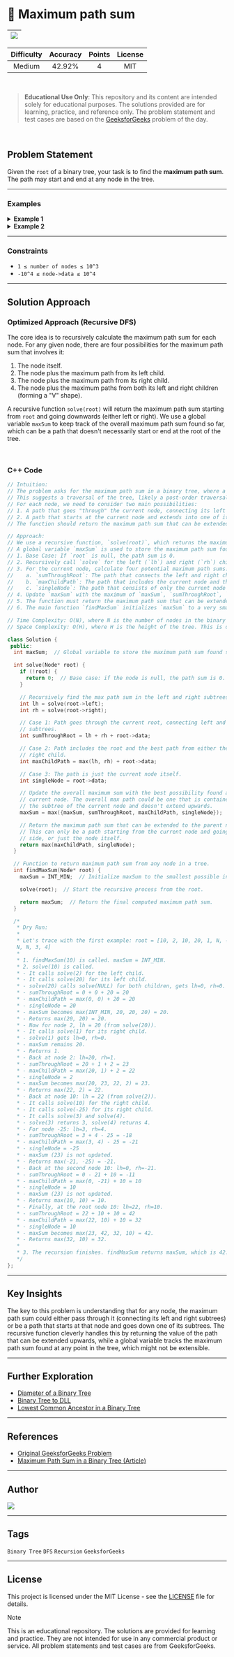 # 🌳 Maximum path sum

| <a href="https://www.geeksforgeeks.org/problems/maximum-path-sum-from-any-node/1"><img src="https://img.shields.io/badge/GeeksforGeeks-298D46?style=for-the-badge&logo=geeksforgeeks&logoColor=white" /></a> |
| ------------------------------------------------------------------------------------------------------------------------------------------------------------------------------------------------------------ |

| **Difficulty** | **Accuracy** | **Points** | **License** |
| :------------: | :----------: | :--------: | :---------: |
|     Medium     |    42.92%    |     4      |     MIT     |

<br>

> **Educational Use Only**: This repository and its content are intended solely for educational purposes. The solutions provided are for learning, practice, and reference only. The problem statement and test cases are based on the [GeeksforGeeks](https://www.geeksforgeeks.org/) problem of the day.

<br>

## **Problem Statement**

Given the `root` of a binary tree, your task is to find the **maximum path sum**. The path may start and end at any node in the tree.

---

### **Examples**

<details>
<summary><b>Example 1</b></summary>

<br>

**Input:**

```
root = [10, 2, 10, 20, 1, null, -25, null, null, null, null, 3, 4]
```

**Output:**

```
42
```

**Explanation:**
The max path sum is `20 + 2 + 10 + 10 = 42`.

<div align="center">
    <img src="https://media.geeksforgeeks.org/wp-content/uploads/20210203120127/Screenshot20210203at120054PM.png" alt="Example 1" width="300"/>
</div>

</details>

<details>
<summary><b>Example 2</b></summary>

<br>

**Input:**

```
root = [-17, 11, 4, 20, -2, 10]
```

**Output:**

```
31
```

**Explanation:**
The max path sum is `20 + 11 = 31`.

</details>

---

### **Constraints**

- `1 ≤ number of nodes ≤ 10^3`
- `-10^4 ≤ node->data ≤ 10^4`

---

## **Solution Approach**

### **Optimized Approach (Recursive DFS)**

The core idea is to recursively calculate the maximum path sum for each node. For any given node, there are four possibilities for the maximum path sum that involves it:

1. The node itself.
2. The node plus the maximum path from its left child.
3. The node plus the maximum path from its right child.
4. The node plus the maximum paths from both its left and right children (forming a "V" shape).

A recursive function `solve(root)` will return the maximum path sum starting from `root` and going downwards (either left or right). We use a global variable `maxSum` to keep track of the overall maximum path sum found so far, which can be a path that doesn't necessarily start or end at the root of the tree.

<br>

### C++ Code

```cpp
// Intuition:
// The problem asks for the maximum path sum in a binary tree, where a path can start and end at any node.
// This suggests a traversal of the tree, likely a post-order traversal (DFS), to process children before the parent.
// For each node, we need to consider two main possibilities:
// 1. A path that goes "through" the current node, connecting its left and right subtrees.
// 2. A path that starts at the current node and extends into one of its subtrees (left or right).
// The function should return the maximum path sum that can be extended upwards to its parent, while a global or reference variable will track the overall maximum path sum found anywhere in the tree.

// Approach:
// We use a recursive function, `solve(root)`, which returns the maximum path sum starting from the `root` and extending downwards.
// A global variable `maxSum` is used to store the maximum path sum found so far across the entire tree.
// 1. Base Case: If `root` is null, the path sum is 0.
// 2. Recursively call `solve` for the left (`lh`) and right (`rh`) children.
// 3. For the current node, calculate four potential maximum path sums:
//    a. `sumThroughRoot`: The path that connects the left and right children through the current node (`lh + rh + root->data`).
//    b. `maxChildPath`: The path that includes the current node and the better of its two children's paths (`max(lh, rh) + root->data`).
//    c. `singleNode`: The path that consists of only the current node (`root->data`).
// 4. Update `maxSum` with the maximum of `maxSum`, `sumThroughRoot`, `maxChildPath`, and `singleNode`. This step is crucial because the overall maximum path might be a "V" shaped path that cannot be extended upwards.
// 5. The function must return the maximum path sum that can be extended to the parent node. This can only be a path that includes the current node and at most one of its children, or just the node itself. Therefore, we return `max(maxChildPath, singleNode)`.
// 6. The main function `findMaxSum` initializes `maxSum` to a very small number (`INT_MIN`) and kicks off the recursion.

// Time Complexity: O(N), where N is the number of nodes in the binary tree. We visit each node exactly once.
// Space Complexity: O(H), where H is the height of the tree. This is due to the recursion stack space, which in the worst case (a skewed tree) can be O(N).

class Solution {
 public:
  int maxSum;  // Global variable to store the maximum path sum found so far.

  int solve(Node* root) {
    if (!root) {
      return 0;  // Base case: if the node is null, the path sum is 0.
    }

    // Recursively find the max path sum in the left and right subtrees.
    int lh = solve(root->left);
    int rh = solve(root->right);

    // Case 1: Path goes through the current root, connecting left and right
    // subtrees.
    int sumThroughRoot = lh + rh + root->data;

    // Case 2: Path includes the root and the best path from either the left or
    // right child.
    int maxChildPath = max(lh, rh) + root->data;

    // Case 3: The path is just the current node itself.
    int singleNode = root->data;

    // Update the overall maximum sum with the best possibility found at the
    // current node. The overall max path could be one that is contained within
    // the subtree of the current node and doesn't extend upwards.
    maxSum = max({maxSum, sumThroughRoot, maxChildPath, singleNode});

    // Return the maximum path sum that can be extended to the parent node.
    // This can only be a path starting from the current node and going down one
    // side, or just the node itself.
    return max(maxChildPath, singleNode);
  }

  // Function to return maximum path sum from any node in a tree.
  int findMaxSum(Node* root) {
    maxSum = INT_MIN;  // Initialize maxSum to the smallest possible integer.

    solve(root);  // Start the recursive process from the root.

    return maxSum;  // Return the final computed maximum path sum.
  }

  /*
   * Dry Run:
   *
   * Let's trace with the first example: root = [10, 2, 10, 20, 1, N, -25, N, N,
   N, N, 3, 4]
   *
   * 1. findMaxSum(10) is called. maxSum = INT_MIN.
   * 2. solve(10) is called.
   * - It calls solve(2) for the left child.
   * - It calls solve(20) for its left child.
   * - solve(20) calls solve(NULL) for both children, gets lh=0, rh=0.
   * - sumThroughRoot = 0 + 0 + 20 = 20
   * - maxChildPath = max(0, 0) + 20 = 20
   * - singleNode = 20
   * - maxSum becomes max(INT_MIN, 20, 20, 20) = 20.
   * - Returns max(20, 20) = 20.
   * - Now for node 2, lh = 20 (from solve(20)).
   * - It calls solve(1) for its right child.
   * - solve(1) gets lh=0, rh=0.
   * - maxSum remains 20.
   * - Returns 1.
   * - Back at node 2: lh=20, rh=1.
   * - sumThroughRoot = 20 + 1 + 2 = 23
   * - maxChildPath = max(20, 1) + 2 = 22
   * - singleNode = 2
   * - maxSum becomes max(20, 23, 22, 2) = 23.
   * - Returns max(22, 2) = 22.
   * - Back at node 10: lh = 22 (from solve(2)).
   * - It calls solve(10) for the right child.
   * - It calls solve(-25) for its right child.
   * - It calls solve(3) and solve(4).
   * - solve(3) returns 3, solve(4) returns 4.
   * - For node -25: lh=3, rh=4.
   * - sumThroughRoot = 3 + 4 - 25 = -18
   * - maxChildPath = max(3, 4) - 25 = -21
   * - singleNode = -25
   * - maxSum (23) is not updated.
   * - Returns max(-21, -25) = -21.
   * - Back at the second node 10: lh=0, rh=-21.
   * - sumThroughRoot = 0 - 21 + 10 = -11
   * - maxChildPath = max(0, -21) + 10 = 10
   * - singleNode = 10
   * - maxSum (23) is not updated.
   * - Returns max(10, 10) = 10.
   * - Finally, at the root node 10: lh=22, rh=10.
   * - sumThroughRoot = 22 + 10 + 10 = 42
   * - maxChildPath = max(22, 10) + 10 = 32
   * - singleNode = 10
   * - maxSum becomes max(23, 42, 32, 10) = 42.
   * - Returns max(32, 10) = 32.
   *
   * 3. The recursion finishes. findMaxSum returns maxSum, which is 42.
   */
};
```

---

## **Key Insights**

The key to this problem is understanding that for any node, the maximum path sum could either pass through it (connecting its left and right subtrees) or be a path that starts at that node and goes down one of its subtrees. The recursive function cleverly handles this by returning the value of the path that can be extended upwards, while a global variable tracks the maximum path sum found at any point in the tree, which might not be extensible.

---

## **Further Exploration**

- [Diameter of a Binary Tree](https://www.geeksforgeeks.org/problems/diameter-of-binary-tree/1)
- [Binary Tree to DLL](https://www.geeksforgeeks.org/problems/binary-tree-to-dll/1)
- [Lowest Common Ancestor in a Binary Tree](https://www.geeksforgeeks.org/problems/lowest-common-ancestor-in-a-binary-tree/1)

---

## **References**

- [Original GeeksforGeeks Problem](https://www.geeksforgeeks.org/problems/maximum-path-sum-from-any-node/1)
- [Maximum Path Sum in a Binary Tree (Article)](https://www.geeksforgeeks.org/find-maximum-path-sum-in-a-binary-tree/)

---

## **Author**

<a href="https://github.com/imnilesh18"><img src="https://img.shields.io/badge/imnilesh18-000000?style=for-the-badge&logo=github&logoColor=white" /></a>

---

## **Tags**

`Binary Tree` `DFS` `Recursion` `GeeksforGeeks`

---

## **License**

This project is licensed under the MIT License - see the [LICENSE](LICENSE) file for details.

> [!NOTE]
> This is an educational repository. The solutions are provided for learning and practice. They are not intended for use in any commercial product or service. All problem statements and test cases are from GeeksforGeeks.
